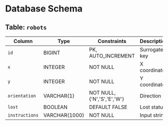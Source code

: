# Database Schema

## Table: `robots`

| Column        | Type        | Constraints                     | Description |
|---------------|-------------|----------------------------------|-----------|
| `id`          | BIGINT      | PK, AUTO_INCREMENT               | Surrogate key |
| `x`           | INTEGER     | NOT NULL                         | X coordinate |
| `y`           | INTEGER     | NOT NULL                         | Y coordinate |
| `orientation` | VARCHAR(1)  | NOT NULL, {'N','S','E','W'}      | Direction |
| `lost`        | BOOLEAN     | DEFAULT FALSE                    | Lost status |
| `instructions`| VARCHAR(1000)| NOT NULL                        | Input string |
